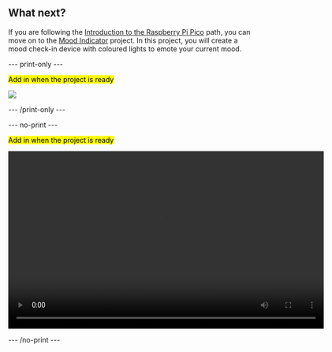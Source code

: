 ## What next?

If you are following the [Introduction to the Raspberry Pi Pico](https://projects.raspberrypi.org/en/raspberrypi/pico-intro) path, you can move on to the [Mood Indicator](https://learning-admin.raspberrypi.org/en/projects/mood-indicator) project. In this project, you will create a mood check-in device with coloured lights to emote your current mood.

--- print-only ---

<mark>Add in when the project is ready</mark>

![](images/filename)

--- /print-only ---

--- no-print ---

<mark>Add in when the project is ready</mark>

<video width="640" height="360" controls>
<source src="images/file" type="video/mp4">
Your browser does not support WebM video, try FireFox or Chrome
</video>

--- /no-print ---
